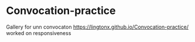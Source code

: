 # Convocation-practice
Gallery for unn convocaton
 https://lingtonx.github.io/Convocation-practice/
 worked on responsiveness
